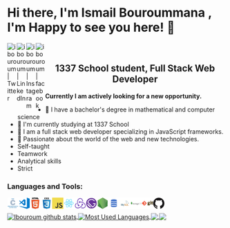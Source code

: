 
# Hi there, I'm Ismail Bouroummana  , I'm Happy to see you here! 👋

[<img align="left" alt="ibouroum | Twitter" width="22px" src="https://cdn.jsdelivr.net/npm/simple-icons@v3/icons/twitter.svg" />][twitter]
[<img align="left" alt="ibouroum | LinkedIn" width="22px" src="https://cdn.jsdelivr.net/npm/simple-icons@v3/icons/linkedin.svg" />][linkedin]
[<img align="left" alt="ibouroum | Instagram" width="22px" src="https://cdn.jsdelivr.net/npm/simple-icons@v3/icons/instagram.svg" />][instagram]
[<img align="left" alt="ibouroum | facebook" width="22px" src="https://cdn.jsdelivr.net/npm/simple-icons@v3/icons/facebook.svg" />][facebook]
<br />
<div align="center">
 
## 1337 School student, Full Stack Web Developer 

</div>


**Currently I am actively looking for a new opportunity.**
- 🔭 I have a bachelor's degree in mathematical and computer science
- 🌱 I'm currently studying at 1337 School
- 👯 I am a full stack web developer specializing in JavaScript frameworks.
- 🥅 Passionate about the world of the web and new technologies.
- Self-taught
- Teamwork
- Analytical skills
- Strict
### Languages and Tools:

<img align="left" alt="C" width="26px" src="https://raw.githubusercontent.com/github/explore/80688e429a7d4ef2fca1e82350fe8e3517d3494d/topics/c/c.png" />
<img align="left" alt="Visual Studio Code" width="26px" src="https://raw.githubusercontent.com/github/explore/80688e429a7d4ef2fca1e82350fe8e3517d3494d/topics/visual-studio-code/visual-studio-code.png" />
<img align="left" alt="HTML5" width="26px" src="https://raw.githubusercontent.com/github/explore/80688e429a7d4ef2fca1e82350fe8e3517d3494d/topics/html/html.png" />
<img align="left" alt="CSS3" width="26px" src="https://raw.githubusercontent.com/github/explore/80688e429a7d4ef2fca1e82350fe8e3517d3494d/topics/css/css.png" />
<img align="left" alt="JavaScript" width="26px" src="https://raw.githubusercontent.com/github/explore/80688e429a7d4ef2fca1e82350fe8e3517d3494d/topics/javascript/javascript.png" />
<img align="left" alt="React" width="26px" src="https://raw.githubusercontent.com/github/explore/80688e429a7d4ef2fca1e82350fe8e3517d3494d/topics/react/react.png" />
<img align="left" alt="redux" width="26px" src="https://raw.githubusercontent.com/github/explore/80688e429a7d4ef2fca1e82350fe8e3517d3494d/topics/redux/redux.png" />
<img align="left" alt="Gatsby" width="26px" src="https://raw.githubusercontent.com/github/explore/e94815998e4e0713912fed477a1f346ec04c3da2/topics/gatsby/gatsby.png" />
<img align="left" alt="Node.js" width="26px" src="https://raw.githubusercontent.com/github/explore/80688e429a7d4ef2fca1e82350fe8e3517d3494d/topics/nodejs/nodejs.png" />
<img align="left" alt="SQL" width="26px" src="https://raw.githubusercontent.com/github/explore/80688e429a7d4ef2fca1e82350fe8e3517d3494d/topics/sql/sql.png" />
<img align="left" alt="MySQL" width="26px" src="https://raw.githubusercontent.com/github/explore/80688e429a7d4ef2fca1e82350fe8e3517d3494d/topics/mysql/mysql.png" />
<img align="left" alt="MongoDB" width="26px" src="https://raw.githubusercontent.com/github/explore/80688e429a7d4ef2fca1e82350fe8e3517d3494d/topics/mongodb/mongodb.png" />
<img align="left" alt="Git" width="26px" src="https://raw.githubusercontent.com/github/explore/80688e429a7d4ef2fca1e82350fe8e3517d3494d/topics/git/git.png" />
<img align="left" alt="GitHub" width="26px" src="https://raw.githubusercontent.com/github/explore/78df643247d429f6cc873026c0622819ad797942/topics/github/github.png" />
<br /><br />

<a href="https://github.com/ibouroum">
 <img align="center" src="https://github-readme-stats.vercel.app/api?username=ibouroum&show_icons=true&theme=light&line_height=40" alt="Ibouroum github stats"/>
</a>

<a href="https://github.com/ibouroum">
  <img align="center" src="https://github-readme-stats.vercel.app/api/top-langs/?username=ibouroum&theme=light" alt="Most Used Languages"/>
</a>

<a href="https://github.com/ibouroum/Matcha">
  <img align="center" src="https://github-readme-stats.vercel.app/api/pin/?username=ibouroum&repo=Matcha&theme=light" />
</a>
<a href="https://github.com/ibouroum/Hypertube">
  <img align="center" src="https://github-readme-stats.vercel.app/api/pin/?username=ibouroum&repo=Hypertube&theme=light" />
</a>

[twitter]: https://twitter.com/IBouroummana
[instagram]: https://www.instagram.com/mailisbo/
[linkedin]: https://www.linkedin.com/in/ismail-bouroummana/
[facebook]: https://www.facebook.com/Bouroummana
